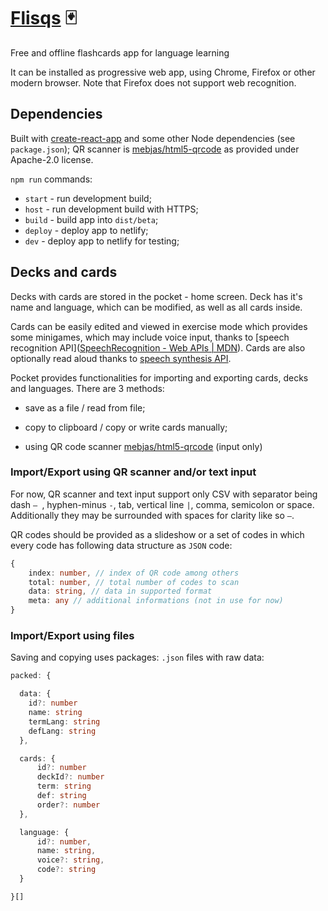 # [Flisqs](flisqs.devadam.pl) :black_joker:

Free and offline flashcards app for language learning



It can be installed as progressive web app, using Chrome, Firefox or other modern browser. Note that Firefox does not support web recognition.

## Dependencies

Built with [create-react-app](https://reactjs.org/) and some other Node dependencies (see `package.json`); QR scanner is [mebjas/html5-qrcode](https://github.com/mebjas/html5-qrcode) as provided under Apache-2.0 license.

`npm run` commands:

- `start` - run development build;
- `host` - run development build with HTTPS;
- `build` - build app into `dist/beta`;
- `deploy` - deploy app to netlify;
- `dev` - deploy app to netlify for testing;

## Decks and cards

Decks with cards are stored in the pocket - home screen. Deck has it's name and language, which can be modified, as well as all cards inside.

Cards can be easily edited and viewed in exercise mode which provides some minigames, which may include voice input, thanks to [speech recognition API]([SpeechRecognition - Web APIs | MDN](https://developer.mozilla.org/en-US/docs/Web/API/SpeechRecognition)). Cards are also optionally read aloud thanks to [speech synthesis API](https://developer.mozilla.org/en-US/docs/Web/API/SpeechSynthesis).

Pocket provides functionalities for importing and exporting cards, decks and languages. There are 3 methods:

- save as a file / read from file;

- copy to clipboard / copy or write cards manually;

- using QR code scanner [mebjas/html5-qrcode](https://github.com/mebjas/html5-qrcode) (input only)

### Import/Export using QR scanner and/or text input

For now, QR scanner and text input support only CSV with separator being dash `— `, hyphen-minus `-`, tab, vertical line `|`, comma, semicolon or space. Additionally they may be surrounded with spaces for clarity like so ` — `.

QR codes should be provided as a slideshow or a set of codes in which every code has following data structure as `JSON` code:

```ts
{ 
    index: number, // index of QR code among others
    total: number, // total number of codes to scan
    data: string, // data in supported format
    meta: any // additional informations (not in use for now)
}
```

### Import/Export using files

Saving and copying uses packages: `.json` files with raw data:

```ts
packed: {

  data: {
    id?: number
    name: string
    termLang: string
    defLang: string
  },

  cards: {
      id?: number
      deckId?: number
      term: string
      def: string
      order?: number
  },

  language: {
      id?: number,
      name: string,
      voice?: string,
      code?: string  
  }

}[]
```